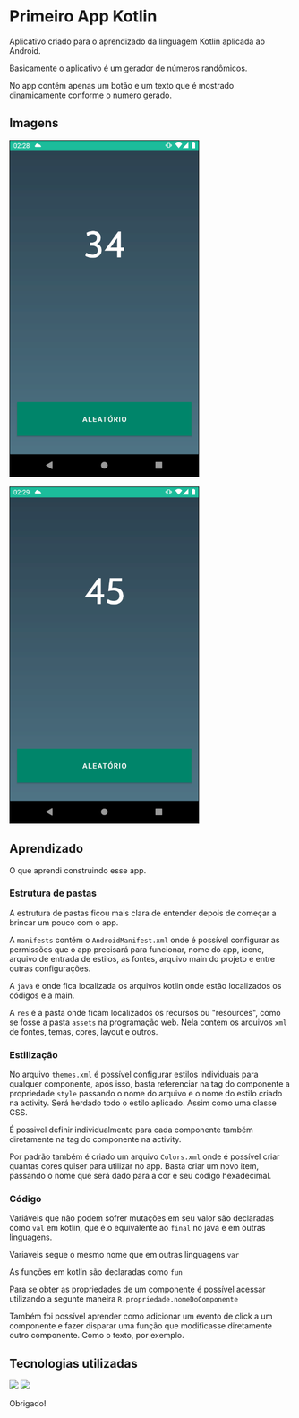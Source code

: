 # Primeiro App Kotlin

Aplicativo criado para o aprendizado da linguagem Kotlin aplicada ao Android.

Basicamente o aplicativo é um gerador de números randômicos.

No app contém apenas um botão e um texto que é mostrado dinamicamente conforme o numero gerado.

## Imagens

<p float="left">
	<kbd>
<img src="app/src/main/res/prints/1.png" border="1" alt="Print 1"/>	
	</kbd>
</p>
<p float="right">
	<kbd>
<img src="app/src/main/res/prints/2.png" border="1" alt="Print 1"/>	
	</kbd>
</p>

## Aprendizado

O que aprendi construindo esse app.

### Estrutura de pastas

A estrutura de pastas ficou mais clara de entender depois de começar a brincar um pouco com o app.

A `manifests` contém o `AndroidManifest.xml` onde é possível configurar as permissões que o app precisará para funcionar, nome do app, ícone, arquivo de entrada de estilos, as fontes, arquivo main do projeto e entre outras configurações.

A  `java` é onde fica localizada os arquivos kotlin onde estão localizados os códigos e a main.

A  `res` é a pasta onde ficam localizados os recursos ou "resources", como se fosse a pasta `assets` na programação web. Nela contem os arquivos `xml` de fontes, temas, cores, layout e outros.

### Estilização

No arquivo `themes.xml` é possível configurar estilos individuais para qualquer componente, após isso, basta referenciar na tag do componente  a propriedade `style` passando o nome do arquivo e o nome do estilo criado na activity. Será herdado todo o estilo aplicado. Assim como uma classe CSS.

É possivel definir individualmente para cada componente também diretamente na tag do componente na activity. 

Por padrão também é criado um arquivo `Colors.xml` onde é possível criar quantas cores quiser para utilizar no app. Basta criar um novo item, passando o nome que será dado para a cor e seu codigo hexadecimal.

### Código

Variáveis que não podem sofrer mutações em seu valor são declaradas como `val` em kotlin, que é o equivalente ao `final` no java e em outras linguagens.

Variaveis segue o mesmo nome que em outras linguagens `var`

As funções em kotlin são declaradas como `fun`

Para se obter as propriedades de um componente é possível acessar utilizando a segunte maneira `R.propriedade.nomeDoComponente`

Também foi possível aprender como adicionar um evento de click a um componente e fazer disparar uma função que modificasse diretamente outro componente. Como o texto, por exemplo.

## Tecnologias utilizadas

<img src="https://img.shields.io/badge/Kotlin-0095D5?&style=for-the-badge&logo=kotlin&logoColor=white" />
<img src="https://img.shields.io/badge/Android-3DDC84?style=for-the-badge&logo=android&logoColor=white" />

Obrigado!
